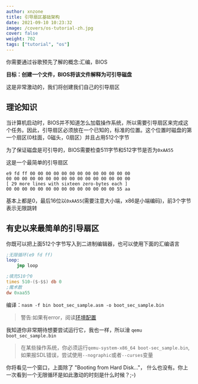 ```yaml
---
author: xnzone 
title: 引导扇区基础架构
date: 2021-09-10 10:23:32
image: /covers/os-tutorial-zh.jpg
cover: false
weight: 702
tags: ["tutorial", "os"]
---
```


你需要通过谷歌预先了解的概念:汇编，BIOS

**目标：创建一个文件，BIOS将该文件解释为可引导磁盘**

这是非常激动的，我们将创建我们自己的引导扇区

## 理论知识

当计算机启动时，BIOS并不知道怎么加载操作系统，所以需要引导扇区来完成这个任务。因此，引导扇区必须放在一个已知的，标准的位置。这个位置时磁盘的第一个扇区(0柱面，0磁头，0扇区）并且占用512个字节

为了保证磁盘是可引导的，BIOS需要检查511字节和512字节是否为`0xAA55`

这是一个最简单的引导扇区

```text
e9 fd ff 00 00 00 00 00 00 00 00 00 00 00 00 00
00 00 00 00 00 00 00 00 00 00 00 00 00 00 00 00
[ 29 more lines with sixteen zero-bytes each ]
00 00 00 00 00 00 00 00 00 00 00 00 00 00 55 aa
```

基本上都是0，最后16位以`0xAA55`(需要注意大小端，x86是小端编码)，前3个字节表示无限跳转

## 有史以来最简单的引导扇区

你既可以把上面512个字节写入到二进制编辑器，也可以使用下面的汇编语言

```asm
;无限循环(e9 fd ff)
loop:
    jmp loop

;填充510个0
times 510-($-$$) db 0
;魔术数
dw 0xaa55
```

编译：`nasm -f bin boot_sec_sample.asm -o boot_sec_sample.bin`

> 警告:如果有error，阅读[环境配置](/02-os-tutorial/01-env/00-env)

我知道你非常期待想要尝试运行它，我也一样，所以淦 `qemu boot_sec_sample.bin`

> 在某些操作系统，你必须运行`qemu-system-x86_64 boot-sec_sample.bin`,如果报SDL错误，尝试使用`--nographic`或者`--curses`变量

你将看见一个窗口，上面除了 "Booting from Hard Disk..."， 什么也没有。你上一次看到一个无限循环是如此激动的时刻是什么时候？;-)